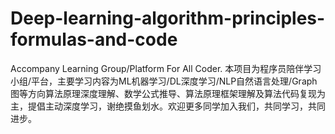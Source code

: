 # Deep-learning-algorithm-principles-formulas-and-code
Accompany Learning Group/Platform For All Coder. 本项目为程序员陪伴学习小组/平台，主要学习内容为ML机器学习/DL深度学习/NLP自然语言处理/Graph图等方向算法原理深度理解、数学公式推导、算法原理框架理解及算法代码复现为主，提倡主动深度学习，谢绝摸鱼划水。欢迎更多同学加入我们，共同学习，共同进步。
